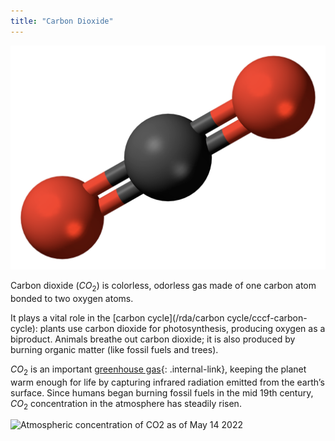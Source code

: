 ```yaml
---
title: "Carbon Dioxide"
---
```


![Carbon dioxide molecule, carbon molecule in the middle with two oxygen molecules on either side|200](co2-mol.png)

Carbon dioxide ($CO_2$) is colorless, odorless gas made of one carbon atom bonded to two oxygen atoms. 

It plays a vital role in the [carbon cycle](/rda/carbon cycle/cccf-carbon-cycle): plants use carbon dioxide for photosynthesis, producing oxygen as a biproduct. Animals breathe out carbon dioxide; it is also produced by burning organic matter (like fossil fuels and trees). 

$CO_2$ is an important [greenhouse gas](/rda/atmosphere/cccf-greenhouse){: .internal-link}, keeping the planet warm enough for life by capturing infrared radiation emitted from the earth’s surface. Since humans began burning fossil fuels in the mid 19th century, $CO_2$ concentration in the atmosphere has steadily risen.

![Atmospheric concentration of CO2 as of May 14 2022](CO2_20220514.png)
